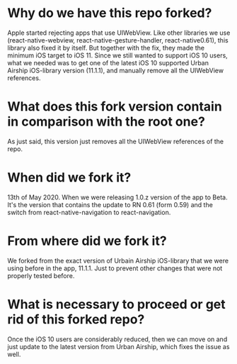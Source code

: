 # Why do we have this repo forked?

Apple started rejecting apps that use UIWebView. Like other libraries we use (react-native-webview, react-native-gesture-handler, react-native0.61), this library also fixed it by itself. But together with the fix, they made the minimum iOS target to iOS 11. Since we still wanted to support iOS 10 users, what we needed was to get one of the latest iOS 10 supported Urban Airship iOS-library version (11.1.1), and manually remove all the UIWebView references.

# What does this fork version contain in comparison with the root one?

As just said, this version just removes all the UIWebView references of the repo.

# When did we fork it?

13th of May 2020. When we were releasing 1.0.z version of the app to Beta. It's the version that contains the update to RN 0.61 (form 0.59) and the switch from react-native-navigation to react-navigation.

# From where did we fork it?

We forked from the exact version of Urbain Airship iOS-library that we were using before in the app, 11.1.1. Just to prevent other changes that were not properly tested before.

# What is necessary to proceed or get rid of this forked repo?

Once the iOS 10 users are considerably reduced, then we can move on and just update to the latest version from Urban Airship, which fixes the issue as well. 